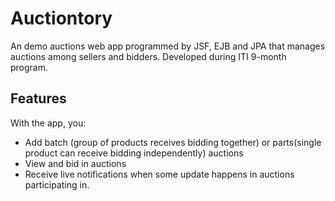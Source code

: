 # Auctiontory
An demo auctions web app programmed by JSF, EJB and JPA that manages auctions among sellers and bidders.
Developed during ITI 9-month program.

## Features

With the app, you:
* Add batch (group of products receives bidding together) or parts(single product can receive bidding independently) auctions
* View and bid in auctions
* Receive live notifications when some update happens in auctions participating in.

